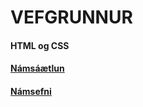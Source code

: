 # VEFGRUNNUR 

#### HTML og CSS

#### [Námsáætlun](VEFÞ1VG05AU_V21-2.pdf) 

#### [Námsefni](https://github.com/vefgrunnur/V21/wiki)
